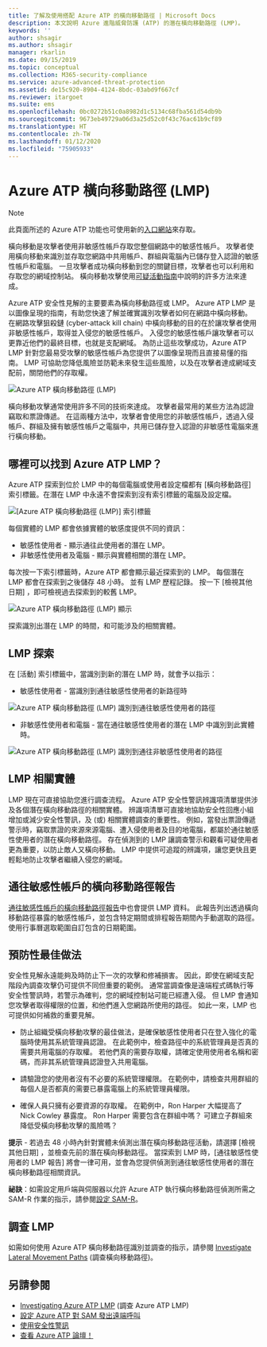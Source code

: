 ```yaml
---
title: 了解及使用搭配 Azure ATP 的橫向移動路徑 | Microsoft Docs
description: 本文說明 Azure 進階威脅防護 (ATP) 的潛在橫向移動路徑 (LMP)。
keywords: ''
author: shsagir
ms.author: shsagir
manager: rkarlin
ms.date: 09/15/2019
ms.topic: conceptual
ms.collection: M365-security-compliance
ms.service: azure-advanced-threat-protection
ms.assetid: de15c920-8904-4124-8bdc-03abd9f667cf
ms.reviewer: itargoet
ms.suite: ems
ms.openlocfilehash: 0bc0272b51c0a8982d1c5134c68fba561d54db9b
ms.sourcegitcommit: 9673eb49729a06d3a25d52c0f43c76ac61b9cf89
ms.translationtype: HT
ms.contentlocale: zh-TW
ms.lasthandoff: 01/12/2020
ms.locfileid: "75905933"
---
```

# <a name="azure-atp-lateral-movement-paths-lmps"></a>Azure ATP 橫向移動路徑 (LMP) 

> [!NOTE]
> 此頁面所述的 Azure ATP 功能也可使用新的[入口網站](https://portal.cloudappsecurity.com)來存取。

橫向移動是攻擊者使用非敏感性帳戶存取您整個網路中的敏感性帳戶。 攻擊者使用橫向移動來識別並存取您網路中共用帳戶、群組與電腦內已儲存登入認證的敏感性帳戶和電腦。 一旦攻擊者成功橫向移動到您的關鍵目標，攻擊者也可以利用和存取您的網域控制站。 橫向移動攻擊使用[可疑活動指南](suspicious-activity-guide.md)中說明的許多方法來達成。

Azure ATP 安全性見解的主要要素為橫向移動路徑或 LMP。 Azure ATP LMP 是以圖像呈現的指南，有助您快速了解並確實識別攻擊者如何在網路中橫向移動。 在網路攻擊狙殺鏈 (cyber-attack kill chain) 中橫向移動的目的在於讓攻擊者使用非敏感性帳戶，取得並入侵您的敏感性帳戶。 入侵您的敏感性帳戶讓攻擊者可以更靠近他們的最終目標，也就是支配網域。 為防止這些攻擊成功，Azure ATP LMP 針對您最易受攻擊的敏感性帳戶為您提供了以圖像呈現而且直接易懂的指南。 LMP 可協助您降低風險並防範未來發生這些風險，以及在攻擊者達成網域支配前，關閉他們的存取權。

![Azure ATP 橫向移動路徑 (LMP)](./media/atp-lmp.png)

橫向移動攻擊通常使用許多不同的技術來達成。 攻擊者最常用的某些方法為認證竊取和票證傳遞。 在這兩種方法中，攻擊者會使用您的非敏感性帳戶，透過入侵帳戶、群組及擁有敏感性帳戶之電腦中，共用已儲存登入認證的非敏感性電腦來進行橫向移動。

## <a name="where-can-i-find-azure-atp-lmps"></a>哪裡可以找到 Azure ATP LMP？

Azure ATP 探索到位於 LMP 中的每個電腦或使用者設定檔都有 [橫向移動路徑]  索引標籤。在潛在 LMP 中永遠不會探索到沒有索引標籤的電腦及設定檔。 

![[Azure ATP 橫向移動路徑 (LMP)] 索引標籤](./media/lateral-movement-path-tab.png)

每個實體的 LMP 都會依據實體的敏感度提供不同的資訊： 
- 敏感性使用者 - 顯示通往此使用者的潛在 LMP。
- 非敏感性使用者及電腦 - 顯示與實體相關的潛在 LMP。 <br>

每次按一下索引標籤時，Azure ATP 都會顯示最近探索到的 LMP。 每個潛在 LMP 都會在探索到之後儲存 48 小時。 並有 LMP 歷程記錄。 按一下 [檢視其他日期]  ，即可檢視過去探索到的較舊 LMP。 

![Azure ATP 橫向移動路徑 (LMP) 顯示](./media/atp-lmp-complete.png)

探索識別出潛在 LMP 的時間，和可能涉及的相關實體。 

## <a name="lmp-discovery"></a>LMP 探索

在 [活動] 索引標籤中，當識別到新的潛在 LMP 時，就會予以指示：
- 敏感性使用者 - 當識別到通往敏感性使用者的新路徑時

![Azure ATP 橫向移動路徑 (LMP) 識別到通往敏感性使用者的路徑](./media/atp-lmp-activities.png)

- 非敏感性使用者和電腦 - 當在通往敏感性使用者的潛在 LMP 中識別到此實體時。

![Azure ATP 橫向移動路徑 (LMP) 識別到通往非敏感性使用者的路徑](./media/atp-lateral-non-sensitive.png)

## <a name="lmp-related-entities"></a>LMP 相關實體
LMP 現在可直接協助您進行調查流程。 Azure ATP 安全性警訊辨識項清單提供涉及各個潛在橫向移動路徑的相關實體。 辨識項清單可直接地協助安全性回應小組增加或減少安全性警訊，及 (或) 相關實體調查的重要性。 例如，當發出票證傳遞警示時，竊取票證的來源來源電腦、遭入侵使用者及目的地電腦，都屬於通往敏感性使用者的潛在橫向移動路徑。 存在偵測到的 LMP 讓調查警示和觀看可疑使用者更為重要，以防止敵人又橫向移動。 LMP 中提供可追蹤的辨識項，讓您更快且更輕鬆地防止攻擊者繼續入侵您的網域。 

## <a name="lateral-movement-paths-to-sensitive-accounts-report"></a>通往敏感性帳戶的橫向移動路徑報告 
[通往敏感性帳戶的橫向移動路徑報告](investigate-lateral-movement-path.md)中也會提供 LMP 資料。 此報告列出透過橫向移動路徑暴露的敏感性帳戶，並包含特定期間或排程報告期間內手動選取的路徑。  使用行事曆選取範圍自訂包含的日期範圍。 

## <a name="preventative-best-practices"></a>預防性最佳做法
安全性見解永遠能夠及時防止下一次的攻擊和修補損害。 因此，即使在網域支配階段內調查攻擊仍可提供不同但重要的範例。 通常當調查像是遠端程式碼執行等安全性警訊時，若警示為確判，您的網域控制站可能已經遭入侵。 但 LMP 會通知您攻擊者取得權限的位置，和他們進入您網路所使用的路徑。 如此一來，LMP 也可提供如何補救的重要見解。  

- 防止組織受橫向移動攻擊的最佳做法，是確保敏感性使用者只在登入強化的電腦時使用其系統管理員認證。 在此範例中，檢查路徑中的系統管理員是否真的需要共用電腦的存取權。 若他們真的需要存取權，請確定使用使用者名稱和密碼，而非其系統管理員認證登入共用電腦。

- 請驗證您的使用者沒有不必要的系統管理權限。 在範例中，請檢查共用群組的每個人是否都真的需要已暴露電腦上的系統管理員權限。

- 確保人員只擁有必要資源的存取權。 在範例中，Ron Harper 大幅提高了 Nick Cowley 暴露度。 Ron Harper 需要包含在群組中嗎？ 可建立子群組來降低受橫向移動攻擊的風險嗎？

**提示** - 若過去 48 小時內針對實體未偵測出潛在橫向移動路徑活動，請選擇 [檢視其他日期]  ，並檢查先前的潛在橫向移動路徑。 當探索到 LMP 時，[通往敏感性使用者的 LMP 報告]  將會一律可用，並會為您提供偵測到通往敏感性使用者的潛在橫向移動路徑相關資訊。 

**祕訣**：如需設定用戶端與伺服器以允許 Azure ATP 執行橫向移動路徑偵測所需之 SAM-R 作業的指示，請參閱[設定 SAM-R](install-atp-step8-samr.md)。


## <a name="investigating-lmps"></a>調查 LMP
如需如何使用 Azure ATP 橫向移動路徑識別並調查的指示，請參閱 [Investigate Lateral Movement Paths](investigate-lateral-movement-path.md) (調查橫向移動路徑)。


## <a name="see-also"></a>另請參閱
- [Investigating Azure ATP LMP](investigate-lateral-movement-path.md) (調查 Azure ATP LMP)
- [設定 Azure ATP 對 SAM 發出遠端呼叫](install-atp-step8-samr.md)
- [使用安全性警訊](working-with-suspicious-activities.md)
- [查看 Azure ATP 論壇！](https://aka.ms/azureatpcommunity)
